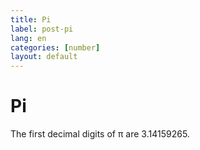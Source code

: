```yaml
---
title: Pi
label: post-pi
lang: en
categories: [number]
layout: default
---
```


Pi
==

The first decimal digits of π are 3.14159265.
